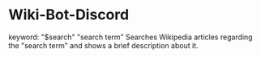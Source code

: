 # Wiki-Bot-Discord
keyword: "$search" <space> "search term"
Searches Wikipedia articles regarding the "search term" and shows a brief description about it.
